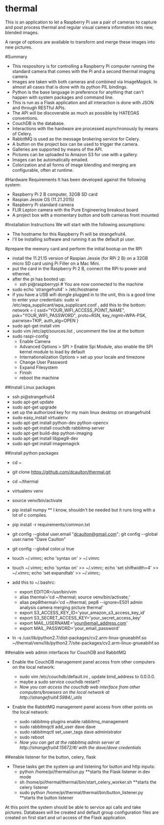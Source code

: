 # thermal
This is an application to let a Raspberry Pi use a pair of cameras to capture and post process thermal and regular visual camera information into new, blended images.  

A range of options are available to transform and merge these images into new pictures.


#Summary 
- This respository is for controlling a Raspberry Pi computer running the standard camera that comes with the Pi and a second thermal imaging camera
- Images are taken with both cameras and combined via ImageMagick.  In almost all cases that is done with its python PIL bindings.
- Python is the base language in preference for anything that can't happen with system packages and command line.
- This is run as a Flask application and all interaction is done with JSON and through RESTful APIs.
- The API will be discoverable as much as possible by HATEOAS conventions.
- CouchDB is the database.
- Interactions with the hardware are processed asynchronously by means of Celery.
- RabbitMQ is used as the message brokering service for Celery.
- A button on the project box can be used to trigger the camera.
- Galleries are supported by means of the API.
- Pictures can be uploaded to Amazon S3 for use with a gallery.
- Images can be automatically emailed.
- Colorization and all forms of image blending and merging are configurable, often at runtime.

#Hardware Requirements
It has been developed against the following system:
- Raspberry Pi 2 B computer, 32GB SD card
- Raspian Jessie OS (11.21.2015)
- Raspberry Pi standard camera
- FLIR Lepton camera with the Pure Engineering breakout board
- A project box with a momentary button and both cameras front mounted

#Installation Instructions
We will start with the following assumptions:
- The hostname for this Raspberry Pi will be strangefruit4.
- I'll be installing software and running it as the default pi user.

#prepare the memory card and perform the initial bootup on the RPi
- install the 11.21.15 version of Raspian Jessie (for RPi 2 B) on a 32GB micro SD card using Pi Filler on a Mac Mini.
- put the card in the Raspberry Pi 2 B, connect the RPi to power and ethernet.  
- after the pi has booted up:
  - ssh pi@raspberrypi # You are now connected to the machine
- sudo echo 'strangefruit4' > /etc/hostname
- if you have a USB wifi dongle plugged in to the unit, this is a good time to enter your credentials:
    sudo vi /etc/wpa_supplicant/wpa_supplicant.conf , add this to the bottom:
    network = {
      ssid="YOUR_WIFI_ACCESS_POINT_NAME",
      psk="YOUR_WIFI_PASSWORD",
      proto=RSN,
      key_mgmt=WPA-PSK,
      pairwise=TKIP,
      auth_alg=OPEN
    }
- sudo apt-get install vim
- sudo vim /etc/apt/sources.list , uncomment the line at the bottom
- sudo raspi-config
  - Enable Camera
  - Advanced Options > SPI > Enable Spi Module, also enable the SPI kernel module to load by default
  - Internationalization Options > set up your locale and timezone
  - Change User Password
  - Expand Filesystem
  - Finish
  - reboot the machine

##install Linux packages
- ssh pi@strangefruit4
- sudo apt-get update
- sudo apt-get upgrade
- set up the authorized key for my main linux desktop on strangefruit4
- sudo easy_install virtualenv
- sudo apt-get install python-dev python-opencv
- sudo apt-get install couchdb rabbitmq-server
- sudo apt-get build-dep python-imaging
- sudo apt-get install libjpeg9-dev
- sudo apt-get install imagemagick

##install python packages
- cd ~
- git clone https://github.com/dcaulton/thermal.git
- cd ~/thermal
- virtualenv venv
- source venv/bin/activate
- pip install numpy  ** I know, shouldn't be needed but it runs long with a lot of c compiles.  
- pip install -r requirements/common.txt
- git config --global user.email "dcaulton@gmail.com"; git config --global user.name "Dave Caulton"
- git config --global color.ui true
- touch ~/.vimrc; echo 'syntax on' > ~/.vimrc
- touch ~/.vimrc; echo 'syntax on' >> ~/.vimrc; echo 'set shiftwidth=4' >> ~/.vimrc; echo 'set expandtab' >> ~/.vimrc;
- add this to ~/.bashrc:
  - export EDITOR=/usr/bin/vim
  - alias thermal='cd ~/thermal; source venv/bin/activate;'
  - alias pep8thermal='cd ~/thermal; pep8 --ignore=E501 admin analysis camera merging picture thermal'
  - export S3_ACCESS_KEY_ID='your_amazon_s3_access_key_id'
  - export S3_SECRET_ACCESS_KEY='your_secret_access_key'
  - export MAIL_USERNAME='your@email_address.com'
  - export MAIL_PASSWORD='your_email_password'

- ln -s /usr/lib/python2.7/dist-packages/cv2.arm-linux-gnueabihf.so ~/thermal/venv/lib/python2.7/site-packages/cv2.arm-linux-gnueabihf.so

##enable web admin interfaces for CouchDB and RabbitMQ
- Enable the CouchDB management panel access from other computers on the local network:
  - sudo vim /etc/couchdb/default.ini , update bind_address to 0.0.0.0.
  - maybe a sudo service couchdb restart?
  - *Now you can access the couchdb web interface from other computers/browsers on the local network at http://strangefruit4:5984/_utils*

- Enable the RabbitMQ management panel access from other points on the local network:
  - sudo rabbitmq-plugins enable rabbitmq_management
  - sudo rabbitmqctl add_user dave dave
  - sudo rabbitmqctl set_user_tags dave administrator 
  - sudo reboot  
  - *Now you can get at the rabbitmq admin server at http://strangefruit4:15672/#/  with the dave/dave credentials*

##enable listener for the button, celery, flask
- These tasks get the system up and listening for button and http inputs:
  - python /home/pi/thermal/run.py  **starts the Flask listener in dev mode
  - sh /home/pi/thermal/thermal/bin/start_celery_worker.sh  **starts the celery listener
  - sudo python /home/pi/thermal/thermal/bin/button_listener.py  **starts the button listener

At this point the system should be able to service api calls and take pictures.  Databases will be created and default group configuration files are created on first start and url access of the Flask application.

